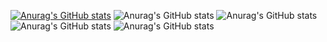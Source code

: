 [![Anurag's GitHub stats](https://github-readme-stats.vercel.app/apiLeandroBRodriguesanuraghazra)](https://github.com/anuraghazra/github-readme-stats)
![Anurag's GitHub stats](https://github-readme-stats.vercel.app/apiLeandroBRodriguesanuraghazra&hide=contribs,prs)
![Anurag's GitHub stats](https://github-readme-stats.vercel.app/apiLeandroBRodriguesanuraghazra&count_private=true)
![Anurag's GitHub stats](https://github-readme-stats.vercel.app/apiLeandroBRodriguesanuraghazra&show_icons=true)
![Anurag's GitHub stats](https://github-readme-stats.vercel.app/apiLeandroBRodriguesanuraghazra&show_icons=true&theme=prussian)

